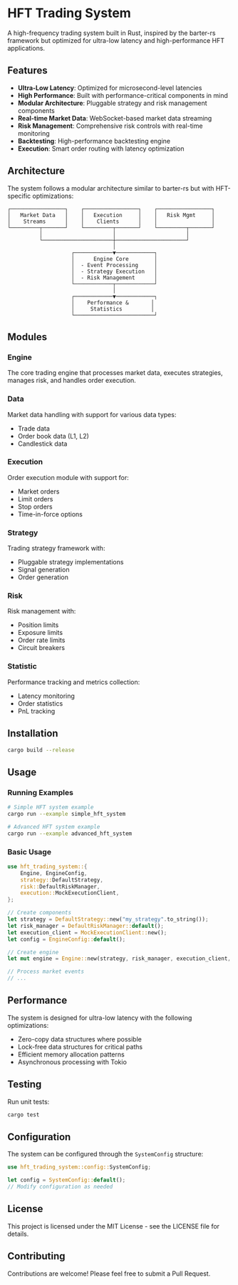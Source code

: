 # HFT Trading System

A high-frequency trading system built in Rust, inspired by the barter-rs framework but optimized for ultra-low latency and high-performance HFT applications.

## Features

* **Ultra-Low Latency**: Optimized for microsecond-level latencies
* **High Performance**: Built with performance-critical components in mind
* **Modular Architecture**: Pluggable strategy and risk management components
* **Real-time Market Data**: WebSocket-based market data streaming
* **Risk Management**: Comprehensive risk controls with real-time monitoring
* **Backtesting**: High-performance backtesting engine
* **Execution**: Smart order routing with latency optimization

## Architecture

The system follows a modular architecture similar to barter-rs but with HFT-specific optimizations:

```
┌─────────────────┐    ┌─────────────────┐    ┌─────────────────┐
│   Market Data   │    │   Execution     │    │   Risk Mgmt     │
│    Streams      │    │    Clients      │    │                 │
└─────────┬───────┘    └─────────┬───────┘    └─────────┬───────┘
          │                      │                      │
          └──────────────────────┼──────────────────────┘
                                 │
                    ┌────────────▼────────────┐
                    │      Engine Core        │
                    │  - Event Processing     │
                    │  - Strategy Execution   │
                    │  - Risk Management      │
                    └────────────┬────────────┘
                                 │
                    ┌────────────▼────────────┐
                    │    Performance &       │
                    │     Statistics         │
                    └─────────────────────────┘
```

## Modules

### Engine
The core trading engine that processes market data, executes strategies, manages risk, and handles order execution.

### Data
Market data handling with support for various data types:
- Trade data
- Order book data (L1, L2)
- Candlestick data

### Execution
Order execution module with support for:
- Market orders
- Limit orders
- Stop orders
- Time-in-force options

### Strategy
Trading strategy framework with:
- Pluggable strategy implementations
- Signal generation
- Order generation

### Risk
Risk management with:
- Position limits
- Exposure limits
- Order rate limits
- Circuit breakers

### Statistic
Performance tracking and metrics collection:
- Latency monitoring
- Order statistics
- PnL tracking

## Installation

```bash
cargo build --release
```

## Usage

### Running Examples

```bash
# Simple HFT system example
cargo run --example simple_hft_system

# Advanced HFT system example
cargo run --example advanced_hft_system
```

### Basic Usage

```rust
use hft_trading_system::{
    Engine, EngineConfig,
    strategy::DefaultStrategy,
    risk::DefaultRiskManager,
    execution::MockExecutionClient,
};

// Create components
let strategy = DefaultStrategy::new("my_strategy".to_string());
let risk_manager = DefaultRiskManager::default();
let execution_client = MockExecutionClient::new();
let config = EngineConfig::default();

// Create engine
let mut engine = Engine::new(strategy, risk_manager, execution_client, config);

// Process market events
// ...
```

## Performance

The system is designed for ultra-low latency with the following optimizations:

- Zero-copy data structures where possible
- Lock-free data structures for critical paths
- Efficient memory allocation patterns
- Asynchronous processing with Tokio

## Testing

Run unit tests:

```bash
cargo test
```

## Configuration

The system can be configured through the `SystemConfig` structure:

```rust
use hft_trading_system::config::SystemConfig;

let config = SystemConfig::default();
// Modify configuration as needed
```

## License

This project is licensed under the MIT License - see the LICENSE file for details.

## Contributing

Contributions are welcome! Please feel free to submit a Pull Request.